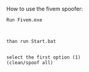 How to use the fivem spoofer:


~~~~first~~~~
Run Fivem.exe



than run Start.bat


select the first option (1)
(clean/spoof all)
